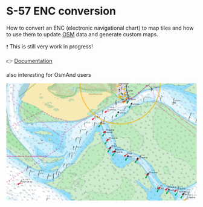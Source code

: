 # S-57 ENC conversion

How to convert an ENC (electronic navigational chart) to map tiles and how to use them to update [OSM](https://www.openstreetmap.org/) data and generate custom maps.

:exclamation: This is still very work in progress!

:point_right: [Documentation](http://waddenzee.duckdns.org/download/)

also interesting for OsmAnd users

![example map](img/example.png)

